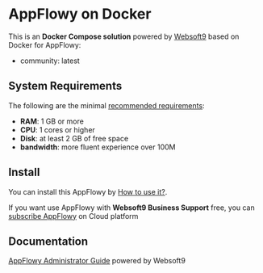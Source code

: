 # AppFlowy on Docker  

This is an **Docker Compose solution** powered by [Websoft9](https://www.websoft9.com) based on Docker for AppFlowy:


 - community:  latest


## System Requirements

The following are the minimal [recommended requirements](https://hub.docker.com/r/appflowyio/appflowy_client/):

* **RAM**: 1 GB or more
* **CPU**: 1 cores or higher
* **Disk**: at least 2 GB of free space
* **bandwidth**: more fluent experience over 100M  

## Install

You can install this AppFlowy by [How to use it?](https://github.com/Websoft9/docker-library#how-to-use-it).   

If you want use AppFlowy with **Websoft9 Business Support** free, you can [subscribe AppFlowy](https://www.websoft9.com/apps) on Cloud platform

## Documentation

[AppFlowy Administrator Guide](https://support.websoft9.com/docs/appflowy) powered by Websoft9